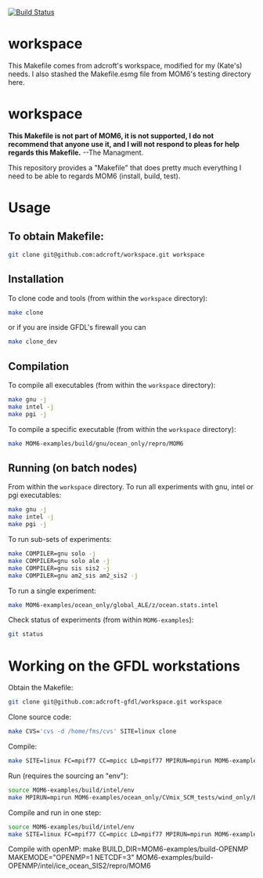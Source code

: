 [![Build Status](https://travis-ci.org/adcroft/workspace.svg?branch=master)](https://travis-ci.org/adcroft/workspace)

# workspace

This Makefile comes from adcroft's workspace, modified for my (Kate's)
needs. I also stashed the Makefile.esmg file from MOM6's testing
directory here.

# workspace

**This Makefile is not part of MOM6, it is not supported, I do not recommend that anyone use it, and I will not respond to pleas for help regards this Makefile.** --The Managment.

This repository provides a "Makefile" that does pretty much everything I need to be able to regards MOM6 (install, build, test).

# Usage

## To obtain Makefile:
```bash
git clone git@github.com:adcroft/workspace.git workspace
```

## Installation

To clone code and tools (from within the `workspace` directory):
```bash
make clone
```
or if you are inside GFDL's firewall you can
```bash
make clone_dev
```

## Compilation

To compile all executables (from within the `workspace` directory):
```bash
make gnu -j
make intel -j
make pgi -j
```

To compile a specific executable (from within the `workspace` directory):
```bash
make MOM6-examples/build/gnu/ocean_only/repro/MOM6
```

## Running (on batch nodes)
From within the `workspace` directory. To run all experiments with gnu, intel or pgi executables:

```bash
make gnu -j
make intel -j
make pgi -j
```

To run sub-sets of experiments:

```bash
make COMPILER=gnu solo -j
make COMPILER=gnu solo ale -j
make COMPILER=gnu sis sis2 -j
make COMPILER=gnu am2_sis am2_sis2 -j
```

To run a single experiment:
```bash
make MOM6-examples/ocean_only/global_ALE/z/ocean.stats.intel
```

Check status of experiments (from within `MOM6-examples`):
```bash
git status
```

# Working on the GFDL workstations

Obtain the Makefile:
```bash
git clone git@github.com:adcroft-gfdl/workspace.git workspace
```

Clone source code:
```bash
make CVS='cvs -d /home/fms/cvs' SITE=linux clone
```

Compile:
```bash
make SITE=linux FC=mpif77 CC=mpicc LD=mpif77 MPIRUN=mpirun MOM6-examples/build/intel/ocean_only/repro/MOM6
```

Run (requires the sourcing an "env"):
```bash
source MOM6-examples/build/intel/env
make MPIRUN=mpirun MOM6-examples/ocean_only/CVmix_SCM_tests/wind_only/EPBL/ocean.stats.intel
```

Compile and run in one step:
```bash
source MOM6-examples/build/intel/env
make SITE=linux FC=mpif77 CC=mpicc LD=mpif77 MPIRUN=mpirun MOM6-examples/ocean_only/CVmix_SCM_tests/wind_only/EPBL/ocean.stats.intel
```

Compile with openMP:
make BUILD_DIR=MOM6-examples/build-OPENMP MAKEMODE="OPENMP=1 NETCDF=3" MOM6-examples/build-OPENMP/intel/ice_ocean_SIS2/repro/MOM6
